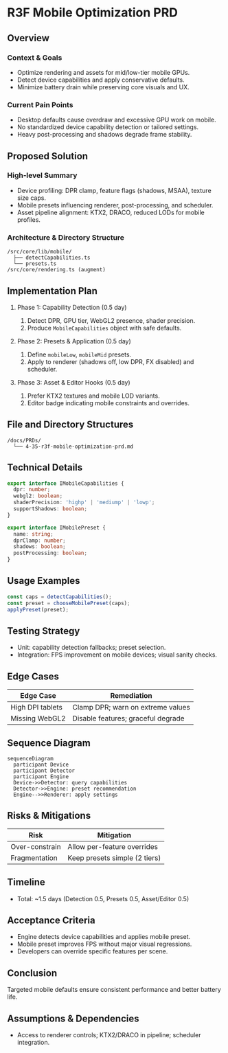 # R3F Mobile Optimization PRD

## Overview

### Context & Goals

- Optimize rendering and assets for mid/low-tier mobile GPUs.
- Detect device capabilities and apply conservative defaults.
- Minimize battery drain while preserving core visuals and UX.

### Current Pain Points

- Desktop defaults cause overdraw and excessive GPU work on mobile.
- No standardized device capability detection or tailored settings.
- Heavy post-processing and shadows degrade frame stability.

## Proposed Solution

### High‑level Summary

- Device profiling: DPR clamp, feature flags (shadows, MSAA), texture size caps.
- Mobile presets influencing renderer, post-processing, and scheduler.
- Asset pipeline alignment: KTX2, DRACO, reduced LODs for mobile profiles.

### Architecture & Directory Structure

```
/src/core/lib/mobile/
  ├── detectCapabilities.ts
  └── presets.ts
/src/core/rendering.ts (augment)
```

## Implementation Plan

1. Phase 1: Capability Detection (0.5 day)

   1. Detect DPR, GPU tier, WebGL2 presence, shader precision.
   2. Produce `MobileCapabilities` object with safe defaults.

2. Phase 2: Presets & Application (0.5 day)

   1. Define `mobileLow`, `mobileMid` presets.
   2. Apply to renderer (shadows off, low DPR, FX disabled) and scheduler.

3. Phase 3: Asset & Editor Hooks (0.5 day)

   1. Prefer KTX2 textures and mobile LOD variants.
   2. Editor badge indicating mobile constraints and overrides.

## File and Directory Structures

```
/docs/PRDs/
  └── 4-35-r3f-mobile-optimization-prd.md
```

## Technical Details

```ts
export interface IMobileCapabilities {
  dpr: number;
  webgl2: boolean;
  shaderPrecision: 'highp' | 'mediump' | 'lowp';
  supportShadows: boolean;
}

export interface IMobilePreset {
  name: string;
  dprClamp: number;
  shadows: boolean;
  postProcessing: boolean;
}
```

## Usage Examples

```ts
const caps = detectCapabilities();
const preset = chooseMobilePreset(caps);
applyPreset(preset);
```

## Testing Strategy

- Unit: capability detection fallbacks; preset selection.
- Integration: FPS improvement on mobile devices; visual sanity checks.

## Edge Cases

| Edge Case        | Remediation                        |
| ---------------- | ---------------------------------- |
| High DPI tablets | Clamp DPR; warn on extreme values  |
| Missing WebGL2   | Disable features; graceful degrade |

## Sequence Diagram

```mermaid
sequenceDiagram
  participant Device
  participant Detector
  participant Engine
  Device->>Detector: query capabilities
  Detector->>Engine: preset recommendation
  Engine-->>Renderer: apply settings
```

## Risks & Mitigations

| Risk           | Mitigation                    |
| -------------- | ----------------------------- |
| Over-constrain | Allow per-feature overrides   |
| Fragmentation  | Keep presets simple (2 tiers) |

## Timeline

- Total: ~1.5 days (Detection 0.5, Presets 0.5, Asset/Editor 0.5)

## Acceptance Criteria

- Engine detects device capabilities and applies mobile preset.
- Mobile preset improves FPS without major visual regressions.
- Developers can override specific features per scene.

## Conclusion

Targeted mobile defaults ensure consistent performance and better battery life.

## Assumptions & Dependencies

- Access to renderer controls; KTX2/DRACO in pipeline; scheduler integration.

